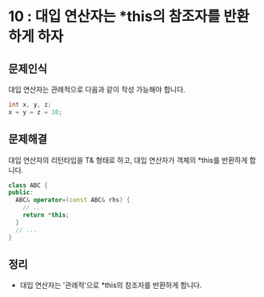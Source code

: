 # 10 : 대입 연산자는 \*this의 참조자를 반환하게 하자
## 문제인식
대입 연산자는 관례적으로 다음과 같이 작성 가능해야 합니다.
```c++
int x, y, z;
x = y = z = 10;
```
## 문제해결
대입 연산자의 리턴타입을 T& 형태로 하고, 대입 연산자가 객체의 \*this를 반환하게 합니다.

```c++
class ABC {
public:
  ABC& operator=(const ABC& rhs) {
    // ...
    return *this;
  }
  // ...
}
```

## 정리
- 대입 연산자는 '관례적'으로 \*this의 참조자를 반환하게 합니다.
